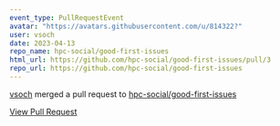 ```yaml
---
event_type: PullRequestEvent
avatar: "https://avatars.githubusercontent.com/u/814322?"
user: vsoch
date: 2023-04-13
repo_name: hpc-social/good-first-issues
html_url: https://github.com/hpc-social/good-first-issues/pull/3
repo_url: https://github.com/hpc-social/good-first-issues
---
```


<a href='https://github.com/vsoch' target='_blank'>vsoch</a> merged a pull request to <a href='https://github.com/hpc-social/good-first-issues' target='_blank'>hpc-social/good-first-issues</a>

<a href='https://github.com/hpc-social/good-first-issues/pull/3' target='_blank'>View Pull Request</a>